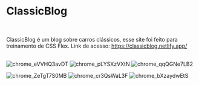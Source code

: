 # ClassicBlog
<br>

ClassicBlog é um blog sobre carros clássicos, esse site foi feito para treinamento de CSS Flex.
Link de acesso: https://classicblog.netlify.app/
<br>
<br>

![chrome_eVVHQ3avDT](https://github.com/user-attachments/assets/6f9fcb94-7cdb-4a72-a9ca-952a645c2d98)
![chrome_pLYSXzVXtN](https://github.com/user-attachments/assets/6f5a1564-1d74-4e81-ae81-581344d29da2)
![chrome_qqQGNe7LB2](https://github.com/user-attachments/assets/d0ccba4f-8395-436d-994d-eef660585606)

![chrome_ZeTgT7S0MB](https://github.com/user-attachments/assets/62b072fb-12a3-47d7-b6d1-d08f8b292394)
![chrome_cr3QsWaL3F](https://github.com/user-attachments/assets/8e9ece7c-c298-4a7b-b06f-dfcd3e4b28dc)
![chrome_bXzaydwEtS](https://github.com/user-attachments/assets/3a724232-d7f4-48a7-a2d5-e693eb03b219)
